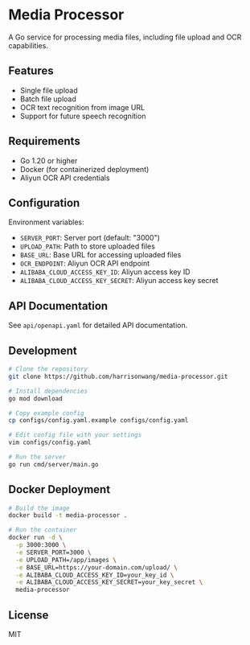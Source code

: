 # Media Processor

A Go service for processing media files, including file upload and OCR capabilities.

## Features

- Single file upload
- Batch file upload
- OCR text recognition from image URL
- Support for future speech recognition

## Requirements

- Go 1.20 or higher
- Docker (for containerized deployment)
- Aliyun OCR API credentials

## Configuration

Environment variables:

- `SERVER_PORT`: Server port (default: "3000")
- `UPLOAD_PATH`: Path to store uploaded files
- `BASE_URL`: Base URL for accessing uploaded files
- `OCR_ENDPOINT`: Aliyun OCR API endpoint
- `ALIBABA_CLOUD_ACCESS_KEY_ID`: Aliyun access key ID
- `ALIBABA_CLOUD_ACCESS_KEY_SECRET`: Aliyun access key secret

## API Documentation

See `api/openapi.yaml` for detailed API documentation.

## Development

```bash
# Clone the repository
git clone https://github.com/harrisonwang/media-processor.git

# Install dependencies
go mod download

# Copy example config
cp configs/config.yaml.example configs/config.yaml

# Edit config file with your settings
vim configs/config.yaml

# Run the server
go run cmd/server/main.go
```

## Docker Deployment

```bash
# Build the image
docker build -t media-processor .

# Run the container
docker run -d \
  -p 3000:3000 \
  -e SERVER_PORT=3000 \
  -e UPLOAD_PATH=/app/images \
  -e BASE_URL=https://your-domain.com/upload/ \
  -e ALIBABA_CLOUD_ACCESS_KEY_ID=your_key_id \
  -e ALIBABA_CLOUD_ACCESS_KEY_SECRET=your_key_secret \
  media-processor
```

## License

MIT
